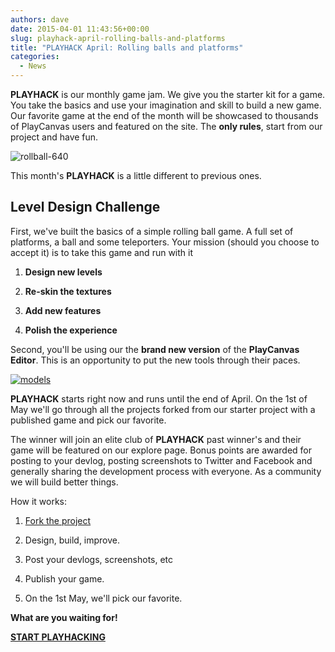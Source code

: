```yaml
---
authors: dave
date: 2015-04-01 11:43:56+00:00
slug: playhack-april-rolling-balls-and-platforms
title: "PLAYHACK April: Rolling balls and platforms"
categories:
  - News
---
```


**PLAYHACK** is our monthly game jam. We give you the starter kit for a game. You take the basics and use your imagination and skill to build a new game. Our favorite game at the end of the month will be showcased to thousands of PlayCanvas users and featured on the site. The **only rules**, start from our project and have fun.

![rollball-640](/img/rollball-640.jpeg)

This month's **PLAYHACK** is a little different to previous ones.

## Level Design Challenge

First, we've built the basics of a simple rolling ball game. A full set of platforms, a ball and some teleporters. Your mission (should you choose to accept it) is to take this game and run with it

1. **Design new levels**

2. **Re-skin the textures**

3. **Add new features**

4. **Polish the experience**

Second, you'll be using our the **brand new version** of the **PlayCanvas Editor**. This is an opportunity to put the new tools through their paces.

[![models](/img/models.jpg)](/img/models.jpg)

**PLAYHACK** starts right now and runs until the end of April. On the 1st of May we'll go through all the projects forked from our starter project with a published game and pick our favorite.

The winner will join an elite club of **PLAYHACK** past winner's and their game will be featured on our explore page. Bonus points are awarded for posting to your devlog, posting screenshots to Twitter and Facebook and generally sharing the development process with everyone. As a community we will build better things.

How it works:

1. [Fork the project](https://playcanvas.com/project/341268/overview/playhack-apr-15)

2. Design, build, improve.

3. Post your devlogs, screenshots, etc

4. Publish your game.

5. On the 1st May, we'll pick our favorite.

**What are you waiting for!**

[**START PLAYHACKING**](https://playcanvas.com/project/341268/overview/playhack-apr-15)

